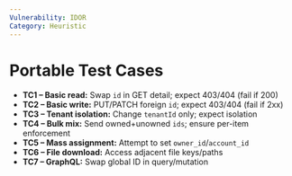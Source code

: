 ```yaml
---
Vulnerability: IDOR
Category: Heuristic
---
```

# Portable Test Cases

- **TC1 – Basic read:** Swap `id` in GET detail; expect 403/404 (fail if 200)
- **TC2 – Basic write:** PUT/PATCH foreign `id`; expect 403/404 (fail if 2xx)
- **TC3 – Tenant isolation:** Change `tenantId` only; expect isolation
- **TC4 – Bulk mix:** Send owned+unowned `ids`; ensure per-item enforcement
- **TC5 – Mass assignment:** Attempt to set `owner_id`/`account_id`
- **TC6 – File download:** Access adjacent file keys/paths
- **TC7 – GraphQL:** Swap global ID in query/mutation
